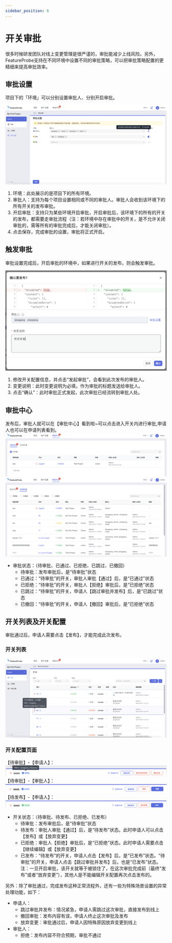 ```yaml
---
sidebar_position: 6
---
```


# 开关审批
很多时候研发团队对线上变更管理是很严谨的，审批能减少上线风险。另外，FeatureProbe支持在不同环境中设置不同的审批策略，可以把审批策略配置的更精细来提高审批效率。
## 审批设置
项目下的「环境」可以分别设置审批人、分别开启审批。

![toggle targeting screenshot](../../../../../../pictures/approval_settings.png)

1. 环境：此处展示的是项目下的所有环境。
2. 审批人：支持为每个项目设置相同或不同的审批人。审批人会收到该环境下的所有开关的发布审批。
3. 开启审批：支持只为某些环境开启审批，开启审批后，该环境下的所有的开关的发布，都需要走审批流程（注：若环境中存在审批中的开关，是不允许关闭审批的，需等所有的审批完成后，才能关闭审批）。
4. 点击保存，完成审批的设置，审批将正式开启。

## 触发审批
审批设置完成后，开启审批的环境中，如果进行开关的发布，则会触发审批。

![sdk screenshot](../../../../../../pictures/publish.png)

1. 修改开关配置信息，并点击“发起审批”，会看到此次发布的审批人。
2. 变更说明：此时变更说明为必填，作为审批的标题发送给审批人。
3. 点击“确认”：此时审批正式发起，此次审批已经流转到审批人处。

## 审批中心
发布后，审批人就可以在【审批中心】看到啦~可以点击进入开关内进行审批,申请人也可以在申请列表看到。
![history screenshot](../../../../../../pictures/approval_list.png)
![history screenshot](../../../../../../pictures/application_list.png)
+ 审批状态：（待审批、已通过、已拒绝、已跳过、已撤回）
  - 待审批：发布审批后，是“待审批”状态
  - 已通过：“待审批”的开关，审批人审批【通过】后，是“已通过”状态
  - 已拒绝：“待审批”的开关，审批人【拒绝】审批后，是“已拒绝”状态
  - 已跳过：“待审批”的开关，申请人【跳过审批并发布】后，是“已跳过”状态
  - 已撤回：“待审批”的开关，申请人【撤回】审批后，是“已拒绝”状态


## 开关列表及开关配置
审批通过后，申请人需要点击【发布】，才能完成此次发布。
### 开关列表
![history screenshot](../../../../../../pictures/toggle_approval.png)

### 开关配置页面
【待审批】-【申请人】：
![history screenshot](../../../../../../pictures/pending_review_q.png)
【待审批】-【审批人】：
![history screenshot](../../../../../../pictures/pending_review_p.png)
【待发布】-【申请人】：
![history screenshot](../../../../../../pictures/pending_publish.png)
+ 开关状态：（待审批、待发布、已拒绝、已发布）
  - 待审批：发布审批后，是“待审批”状态
  - 待发布：审批人审批【通过】后，是“待发布”状态。此时申请人可以点击【发布】或【放弃变更】
  - 已拒绝：审批人【拒绝】审批后，是“已拒绝”状态。此时申请人需要点击【继续编辑】或【放弃变更】
  - 已发布：“待发布”的开关，申请人点击【发布】后，是“已发布”状态。“待审批”的开关，申请人点击【跳过审批并发布】后，也是“已发布”状态。
注：一旦开启审批，该开关就等于被锁住了，在这次审批完成前（最终“发布”或者“放弃变更”），其他人是不能编辑开关配置再次点击发布的。

另外：除了审批通过，完成发布这种正常流程外，还有一些为特殊场景设置的异常处理功能，如下：
+ 申请人：
  - 跳过审批并发布：情况紧急，申请人需跳过这次审批，直接发布到线上
  - 撤回审批：发布内容有误，申请人终止这次审批及发布
  - 放弃变更：审批通过后，申请人因特殊原因放弃变更到线上
+ 审批人：
  - 拒绝：发布内容不符合预期，审批不通过

